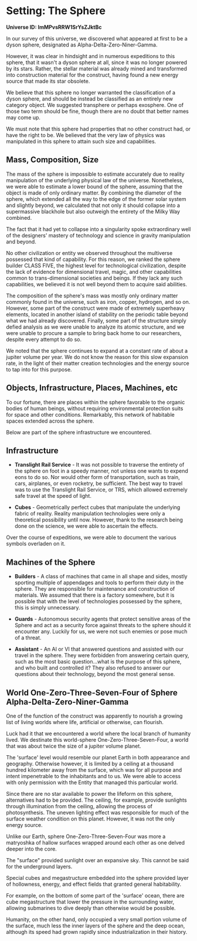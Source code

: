 # Setting: The Sphere
**Universe ID: ImMPvsRRW1SrYsZJktBc**

In our survey of this universe, we discovered what appeared at first to be a dyson sphere, designated as Alpha-Delta-Zero-Niner-Gamma.

However, it was clear in hindsight and in numerous expeditions to this sphere, that it wasn't a dyson sphere at all, since it was no longer powered by its stars. Rather, the stellar material was already mined and transformed into construction material for the construct, having found a new energy source that made its star obsolete.

We believe that this sphere no longer warranted the classification of a dyson sphere, and should be instead be classified as an entirely new category object. We suggested transphere or perhaps exosphere. One of those two term should be fine, though there are no doubt that better names may come up.

We must note that this sphere had properties that no other construct had, or have the right to be. We believed that the very law of physics was manipulated in this sphere to attain such size and capabilities.

## **Mass, Composition, Size**

The mass of the sphere is impossible to estimate accurately due to reality manipulation of the underlying physical law of the universe. Nonetheless, we were able to estimate a lower bound of the sphere, assuming that the object is made of only ordinary matter. By combining the diameter of the sphere, which extended all the way to the edge of the former solar system and slightly beyond, we calculated that not only it should collapse into a supermassive blackhole but also outweigh the entirety of the Milky Way combined.

The fact that it had yet to collapse into a singularity spoke extraordinary well of the designers' mastery of technology and science in gravity manipulation and beyond.

No other civilization or entity we observed throughout the multiverse possessed that kind of capability. For this reason, we ranked the sphere builder CLASS FIVE, the highest level for technological civilization, despite the lack of evidence for dimensional travel, magic, and other capabilities common to trans-dimensional societies and beings. If they lack any such capabilities, we believed it is not well beyond them to acquire said abilities.

The composition of the sphere's mass was mostly only ordinary matter commonly found in the universe, such as iron, copper, hydrogen, and so on. However, some part of the construct were made of extremely superheavy elements, located in another island of stability on the periodic table beyond what we had already discovered. Finally, some part of the structure simply defied analysis as we were unable to analyze its atomic structure, and we were unable to procure a sample to bring back home to our researchers, despite every attempt to do so.

We noted that the sphere continues to expand at a constant rate of about a jupiter volume per year. We do not know the reason for this slow expansion rate, in the light of their matter creation technologies and the energy source to tap into for this purpose.

## **Objects, Infrastructure, Places, Machines, etc**


To our fortune, there are places within the sphere favorable to the organic bodies of human beings, without requiring environmental protection suits for space and other conditions. Remarkably, this network of habitable spaces extended across the sphere.

Below are part of the sphere infrastructure we encountered.

## **Infrastructure**

* **Translight Rail Service** - It was not possible to traverse the entirety of the sphere on foot in a speedy manner, not unless one wants to expend eons to do so. Nor would other form of transportation, such as train, cars, airplanes, or even rocketry, be sufficient. The best way to travel was to use the Translight Rail Service, or TRS, which allowed extremely safe travel at the speed of light.

* **Cubes** - Geometrically perfect cubes that manipulate the underlying fabric of reality. Reality manipulation technologies were only a theoretical possibility until now. However, thank to the research being done on the science, we were able to ascertain the effects.

Over the course of expeditions, we were able to document the various symbols overladen on it.

## **Machines of the Sphere**


* **Builders** - A class of machines that came in all shape and sides, mostly sporting multiple of appendages and tools to perform their duty in the sphere. They are responsible for maintenance and construction of materials. We assumed that there is a factory somewhere, but it is possible that with the level of technologies possessed by the sphere, this is simply unnecessary.

* **Guards** - Autonomous security agents that protect sensitive areas of the Sphere and act as a security force against threats to the sphere should it encounter any. Luckily for us, we were not such enemies or pose much of a threat.

* **Assistant** - An AI or VI that answered questions and assisted with our travel in the sphere. They were forbidden from answering certain query, such as the most basic question...what is the purpose of this sphere, and who built and controlled it? They also refused to answer our questions about their technology, beyond the most general sense.


## **World One-Zero-Three-Seven-Four of Sphere Alpha-Delta-Zero-Niner-Gamma**


One of the function of the construct was apparently to nourish a growing list of living worlds where life, artificial or otherwise, can flourish.

Luck had it that we encountered a world where the local branch of humanity lived. We destinate this world-sphere One-Zero-Three-Seven-Four, a world that was about twice the size of a jupiter volume planet.

The 'surface' level would resemble our planet Earth in both appearance and geography. Otherwise however, it is limited by a ceiling at a thousand hundred kilometer away from the surface, which was for all purpose and intent impenetrable to the inhabitants and to us. We were able to access with only permission with the Entity that managed this particular world.

Since there are no star available to power the lifeform on this sphere, alternatives had to be provided. The ceiling, for example, provide sunlights through illumination from the ceiling, allowing the process of photosynthesis. The uneven lighting effect was responsible for much of the surface weather condition on this planet. However, it was not the only energy source.

Unlike our Earth, sphere One-Zero-Three-Seven-Four was more a matryoshka of hallow surfaces wrapped around each other as one delved deeper into the core.

The "surface" provided sunlight over an expansive sky. This cannot be said for the underground layers.

Special cubes and megastructure embedded into the sphere provided layer of hollowness, energy, and effect fields that granted general habitability.

For example, on the bottom of some part of the 'surface' ocean, there are cube megastructure that lower the pressure in the surrounding water, allowing submarines to dive deeply than otherwise would be possible.

Humanity, on the other hand, only occupied a very small portion volume of the surface, much less the inner layers of the sphere and the deep ocean, although its speed had grown rapidly since industrialization in their history.
